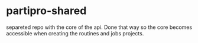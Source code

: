 # partipro-shared

separeted repo with the core of the api. Done that way so the core becomes accessible when creating the routines and jobs projects.
